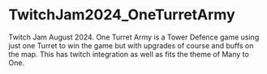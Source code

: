 # TwitchJam2024_OneTurretArmy
 Twitch Jam August 2024. One Turret Army is a Tower Defence game using just one Turret to win the game but with upgrades of course and buffs on the map. This has twitch integration as well as fits the theme of Many to One.
